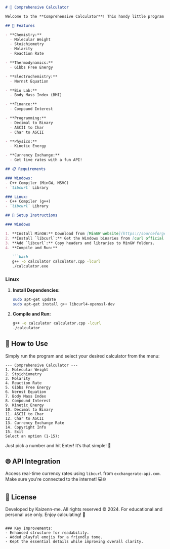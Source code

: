 ```markdown
# 🧮 Comprehensive Calculator

Welcome to the **Comprehensive Calculator**! This handy little program assists you with various calculations in chemistry, biology, finance, physics, programming, and even fetches real-time currency exchange rates! 🌍✨

## 🌟 Features

- **Chemistry:** 
  - Molecular Weight
  - Stoichiometry
  - Molarity
  - Reaction Rate

- **Thermodynamics:** 
  - Gibbs Free Energy

- **Electrochemistry:** 
  - Nernst Equation

- **Bio Lab:** 
  - Body Mass Index (BMI)

- **Finance:** 
  - Compound Interest

- **Programming:** 
  - Decimal to Binary
  - ASCII to Char
  - Char to ASCII

- **Physics:** 
  - Kinetic Energy

- **Currency Exchange:** 
  - Get live rates with a fun API!

## 📋 Requirements

### Windows:
- C++ Compiler (MinGW, MSVC)
- `libcurl` Library

### Linux:
- C++ Compiler (g++)
- `libcurl` Library

## 🚀 Setup Instructions

### Windows

1. **Install MinGW:** Download from [MinGW website](https://sourceforge.net/projects/mingw/).
2. **Install `libcurl`:** Get the Windows binaries from [curl official website](https://curl.se/windows/).
3. **Add `libcurl`:** Copy headers and libraries to MinGW folders.
4. **Compile and Run:**

   ```bash
   g++ -o calculator calculator.cpp -lcurl
   ./calculator.exe
   ```

### Linux

1. **Install Dependencies:**

   ```bash
   sudo apt-get update
   sudo apt-get install g++ libcurl4-openssl-dev
   ```

2. **Compile and Run:**

   ```bash
   g++ -o calculator calculator.cpp -lcurl
   ./calculator
   ```

## 🎉 How to Use

Simply run the program and select your desired calculator from the menu:

```
--- Comprehensive Calculator ---
1. Molecular Weight
2. Stoichiometry
3. Molarity
4. Reaction Rate
5. Gibbs Free Energy
6. Nernst Equation
7. Body Mass Index
8. Compound Interest
9. Kinetic Energy
10. Decimal to Binary
11. ASCII to Char
12. Char to ASCII
13. Currency Exchange Rate
14. Copyright Info
15. Exit
Select an option (1-15):
```

Just pick a number and hit Enter! It’s that simple! 🎈

## 🌐 API Integration

Access real-time currency rates using `libcurl` from `exchangerate-api.com`. Make sure you're connected to the internet! 💻🌐

## 📝 License

Developed by Kaizenn-me. All rights reserved © 2024. For educational and personal use only. Enjoy calculating! 🎉
```

### Key Improvements:
- Enhanced structure for readability.
- Added playful emojis for a friendly tone.
- Kept the essential details while improving overall clarity.
